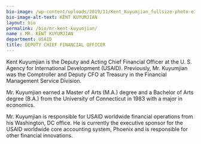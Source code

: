 ```yaml
---
bio-image: /wp-content/uploads/2019/11/Kent_Kuyumjian_fullsize-photo-e1574704154679-289x300.jpg"
bio-image-alt-text: KENT KUYUMJIAN
layout: bio
permalink: /bio/mr-kent-kuyumjian/
name : MR. KENT KUYUMJIAN
department: USAID
title: DEPUTY CHIEF FINANCIAL OFFICER
---
```


Kent Kuyumjian is the Deputy and Acting Chief Financial Officer at the U. S. Agency for International Development (USAID). Previously, Mr. Kuyumjian was the Comptroller and Deputy CFO at Treasury in the Financial Management Service Division.

Mr. Kuyumjian earned a Master of Arts (M.A.) degree and a Bachelor of Arts degree (B.A.) from the University of Connecticut in 1983 with a major in economics.

Mr. Kuyumjian is responsible for USAID worldwide financial operations from his Washington, DC office. He is currently the executive sponsor for the USAID worldwide core accounting system, Phoenix and is responsible for other financial innovations.